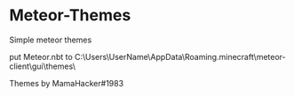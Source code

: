 # Meteor-Themes
Simple meteor themes

put Meteor.nbt to C:\Users\UserName\AppData\Roaming\.minecraft\meteor-client\gui\themes\


Themes by MamaHacker#1983
